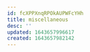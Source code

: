 ```yaml
---
id: fcXPPXnqRPOkAUPWFcYHh
title: miscellaneous
desc: ''
updated: 1643657996617
created: 1643657982142
---
```


